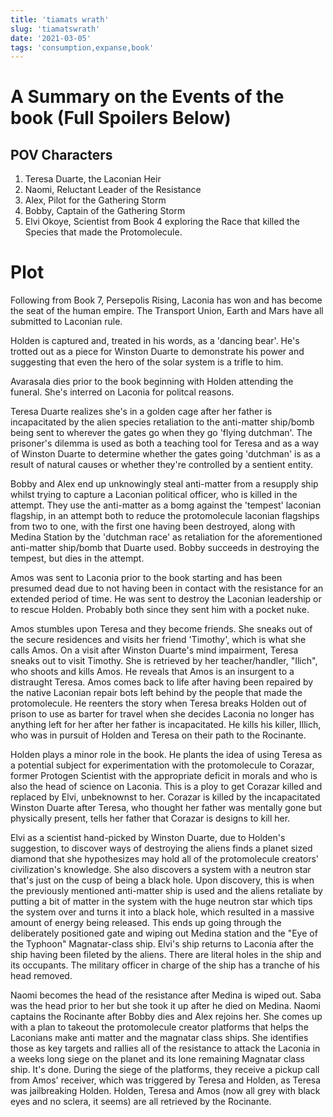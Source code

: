```yaml
---
title: 'tiamats wrath'
slug: 'tiamatswrath'
date: '2021-03-05'
tags: 'consumption,expanse,book'
---
```


# A Summary on the Events of the book (Full Spoilers Below)

## POV Characters 

1. Teresa Duarte, the Laconian Heir
2. Naomi, Reluctant Leader of the Resistance
3. Alex, Pilot for the Gathering Storm
4. Bobby, Captain of the Gathering Storm
5. Elvi Okoye, Scientist from Book 4 exploring the Race that killed the Species that made the Protomolecule.

# Plot

Following from Book 7, Persepolis Rising, Laconia has won and has become the seat of the human empire.  The Transport Union, Earth and Mars have all submitted to Laconian rule.

Holden is captured and, treated in his words, as a 'dancing bear'.  He's trotted out as a piece for Winston Duarte to demonstrate his power and suggesting that even the hero of the solar system is a trifle to him.

Avarasala dies prior to the book beginning with Holden attending the funeral.  She's interred on Laconia for politcal reasons.

Teresa Duarte realizes she's in a golden cage after her father is incapacitated by the alien species retaliation to the anti-matter ship/bomb being sent to wherever the gates go when they go 'flying dutchman'.  The prisoner's dilemma is used as both a teaching tool for Teresa and as a way of Winston Duarte to determine whether the gates going 'dutchman' is as a result of natural causes or whether they're controlled by a sentient entity.  

Bobby and Alex end up unknowingly steal anti-matter from a resupply ship whilst trying to capture a Laconian political officer, who is killed in the attempt.  They use the anti-matter as a bomg against the 'tempest' laconian flagship, in an attempt both to reduce the protomolecule laconian flagships from two to one, with the first one having been destroyed, along with Medina Station by the 'dutchman race' as retaliation for the aforementioned anti-matter ship/bomb that Duarte used. Bobby succeeds in destroying the tempest, but dies in the attempt.

Amos was sent to Laconia prior to the book starting and has been presumed dead due to not having been in contact with the resistance for an extended period of time.  He was sent to destroy the Laconian leadership or to rescue Holden.  Probably both since they sent him with a pocket nuke.

Amos stumbles upon Teresa and they become friends.  She sneaks out of the secure residences and visits her friend 'Timothy', which is what she calls Amos.  On a visit after Winston Duarte's mind impairment, Teresa sneaks out to visit Timothy.  She is retrieved by her teacher/handler, "Ilich", who shoots and kills Amos.  He reveals that Amos is an insurgent to a distraught Teresa.  Amos comes back to life after having been repaired by the native Laconian repair bots left behind by the people that made the protomolecule.  He reenters the story when Teresa breaks Holden out of prison to use as barter for travel when she decides Laconia no longer has anything left for her after her father is incapacitated.  He kills his killer, Illich, who was in pursuit of Holden and Teresa on their path to the Rocinante.

Holden plays a minor role in the book.  He plants the idea of using Teresa as a potential subject for experimentation with the protomolecule to Corazar, former Protogen Scientist with the appropriate deficit in morals and who is also the head of science on Laconia.  This is a ploy to get Corazar killed and replaced by Elvi, unbeknownst to her.  Corazar is killed by the incapacitated Winston Duarte after Teresa, who thought her father was mentally gone but physically present, tells her father that Corazar is designs to kill her.

Elvi as a scientist hand-picked by Winston Duarte, due to Holden's suggestion, to discover ways of destroying the aliens finds a planet sized diamond that she hypothesizes may hold all of the protomolecule creators' civilization's  knowledge.  She also discovers a system with a neutron star that's just on the cusp of being a black hole.  Upon discovery, this is when the previously mentioned anti-matter ship is used and the aliens retaliate by putting a bit of matter in the system with the huge neutron star which tips the system over and turns it into a black hole, which resulted in a massive amount of energy being released.  This ends up going through the deliberately positioned gate and wiping out Medina station and the "Eye of the Typhoon" Magnatar-class ship.  Elvi's ship returns to Laconia after the ship having been fileted by the aliens.  There are literal holes in the ship and its occupants.  The military officer in charge of the ship has a tranche of his head removed.  

Naomi becomes the head of the resistance after Medina is wiped out.  Saba was the head prior to her but she took it up after he died on Medina.  Naomi captains the Rocinante after Bobby dies and Alex rejoins her.  She comes up with a plan to takeout the protomolecule creator platforms that helps the Laconians make anti matter and the magnatar class ships.  She identifies those as key targets and rallies all of the resistance to attack the Laconia in a weeks long siege on the planet and its lone remaining Magnatar class ship.  It's done.  During the siege of the platforms, they receive a pickup call from Amos' receiver, which was triggered by Teresa and Holden, as Teresa was jailbreaking Holden.  Holden, Teresa and Amos (now all grey with black eyes and no sclera, it seems) are all retrieved by the Rocinante.